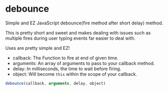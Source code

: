 # debounce
Simple and EZ JavaScript debounce(fire method after short delay) method.

This is pretty short and sweet and makes dealing with issues such as multiple fires during user typing events far easier to deal with.

Uses are pretty simple and EZ!

 - callback: The Function to fire at end of given time.
 - arguments: An array of arguments to pass to your callback method.
 - delay: In milliseconds, the time to wait before firing.
 - object: Will become `this` within the scope of your callback.

```javascript
debounce(callback, arguments, delay, object)
```

